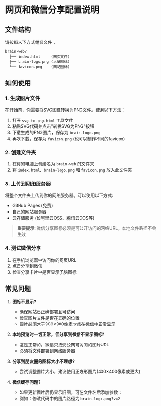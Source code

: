 # 网页和微信分享配置说明

## 文件结构

请按照以下方式组织文件：

```
brain-web/
  ├── index.html     (网页文件)
  ├── brain-logo.png (大脑图标)
  └── favicon.png    (网站图标)
```

## 如何使用

### 1. 生成图片文件

在开始前，你需要将SVG图像转换为PNG文件。使用以下方法：

1. 打开 `svg-to-png.html` 工具文件
2. 粘贴SVG代码并点击"转换SVG为PNG"按钮
3. 下载生成的PNG图片，保存为 `brain-logo.png`
4. 再次下载，保存为 `favicon.png` (也可以制作不同的favicon)

### 2. 创建文件夹

1. 在你的电脑上创建名为 `brain-web` 的文件夹
2. 将 `index.html`、`brain-logo.png` 和 `favicon.png` 放入此文件夹

### 3. 上传到网络服务器

将整个文件夹上传到你的网络服务器。可以使用以下方式:

- GitHub Pages (免费)
- 自己的网站服务器
- 云存储服务 (如阿里云OSS、腾讯云COS等)

> **重要提示**: 微信分享图标必须是可公开访问的网络URL，本地文件路径不会生效

### 4. 测试微信分享

1. 在手机浏览器中访问你的网页URL
2. 点击分享到微信
3. 检查分享卡片中是否显示了脑图标

## 常见问题

1. **图标不显示?**
   - 确保网站已正确部署且可访问
   - 检查图片文件是否在正确的位置
   - 图片必须大于300×300像素才能在微信中正常显示

2. **本地预览时一切正常，但分享到微信不显示图标?**
   - 这是正常的，微信只接受公网可访问的图片URL
   - 必须将文件部署到网络服务器

3. **分享到朋友圈的图标大小不理想?**
   - 尝试调整图片大小，建议使用正方形图片(400×400像素或更大)

4. **微信缓存问题?**
   - 如果更新图片后仍显示旧图，可在文件名后添加参数：
   - 例如：修改代码中的图片路径为 `brain-logo.png?v=2` 